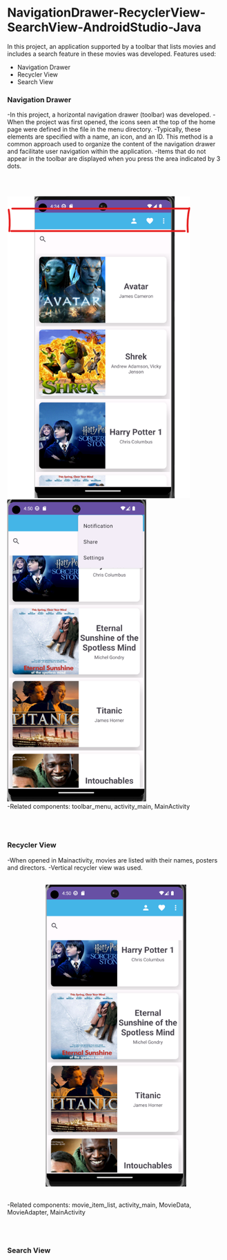 # NavigationDrawer-RecyclerView-SearchView-AndroidStudio-Java
In this project, an application supported by a toolbar that lists movies and includes a search feature in these movies was developed. Features used:
- Navigation Drawer
- Recycler View
- Search View


### Navigation Drawer
-In this project, a horizontal navigation drawer (toolbar) was developed.
-When the project was first opened, the icons seen at the top of the home page were defined in the file in the menu directory.
-Typically, these elements are specified with a name, an icon, and an ID. This method is a common approach used to organize the content of the navigation drawer and facilitate user navigation within the application. 
-Items that do not appear in the toolbar are displayed when you press the area indicated by 3 dots.

</br> </br> 

<img src = "app/src/main/res/AppImages/toolbar_image.png" witdh="350" height="700">

<img src = "app/src/main/res/AppImages/toolbar_image2.png" witdh="350" height="700">

</br> 
-Related components: toolbar_menu, activity_main, MainActivity

</br> </br> 

### Recycler View
-When opened in Mainactivity, movies are listed with their names, posters and directors.
-Vertical recycler view was used.  </br></br>


<p align="center">
  <img src = "app/src/main/res/AppImages/recyclerView_image.png" witdh="500" height="700">
</p>  

</br> 
-Related components: movie_item_list, activity_main, MovieData, MovieAdapter, MainActivity


</br> </br> 

### Search View
